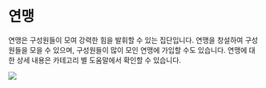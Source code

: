 # 연맹

 연맹은 구성원들이 모여 강력한 힘을 발휘할 수 있는 집단입니다. 연맹을 창설하여 구성원들을 모을 수 있으며, 구성원들이 많이 모인 연맹에 가입할 수도 있습니다. 연맹에 대한 상세 내용은 카테고리 별 도움말에서 확인할 수 있습니다.

![](http://astrokings.s3.amazonaws.com/html/img/help/600fedmain.jpg)